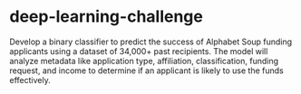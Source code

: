 # deep-learning-challenge
Develop a binary classifier to predict the success of Alphabet Soup funding applicants using a dataset of 34,000+ past recipients. The model will analyze metadata like application type, affiliation, classification, funding request, and income to determine if an applicant is likely to use the funds effectively.
